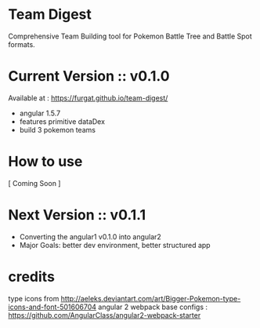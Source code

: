 # Team Digest
Comprehensive Team Building tool for Pokemon Battle Tree and Battle Spot formats.

# Current Version :: v0.1.0
Available at : https://furgat.github.io/team-digest/
 - angular 1.5.7
 - features primitive dataDex
 - build 3 pokemon teams

# How to use
[ Coming Soon ]

# Next Version :: v0.1.1
 - Converting the angular1 v0.1.0 into angular2
 - Major Goals: better dev environment, better structured app

# credits
type icons from http://aeleks.deviantart.com/art/Bigger-Pokemon-type-icons-and-font-501606704
angular 2 webpack base configs : https://github.com/AngularClass/angular2-webpack-starter
